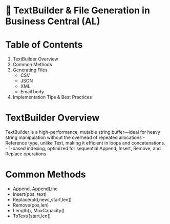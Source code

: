 # 📘 TextBuilder & File Generation in Business Central (AL)
# Table of Contents
  1. TextBuilder Overview
  2. Common Methods
  3. Generating Files
     - CSV
     - JSON
     - XML
     - Email body
  4. Implementation Tips & Best Practices

# TextBuilder Overview
  TextBuilder is a high-performance, mutable string buffer—ideal for heavy string manipulation without the overhead     of repeated allocations
    - Reference type, unlike Text, making it efficient in loops and concatenations.
    - 1-based indexing, optimized for sequential Append, Insert, Remove, and Replace operations

# Common Methods
  - Append, AppendLine
  - Insert(pos, text) 
  - Replace(old,new[,start,len])
  - Remove(pos,len)
  - Length(), MaxCapacity()
  - ToText([start,len])

